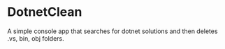 # DotnetClean
A simple console app that searches for dotnet solutions and then deletes .vs, bin, obj folders.
